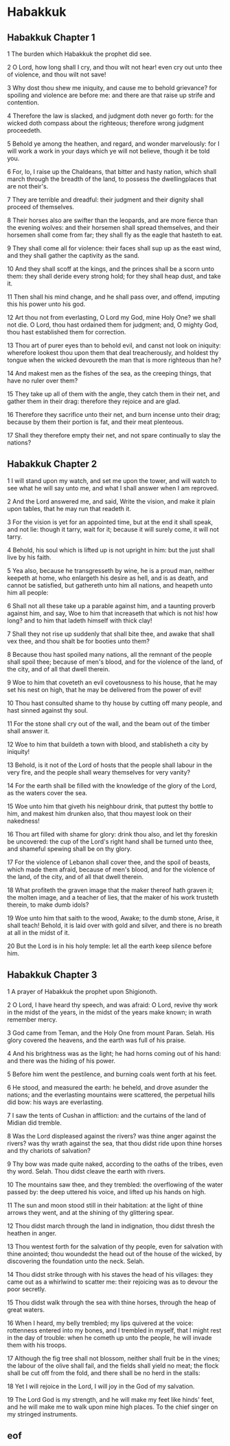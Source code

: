 
# Habakkuk

## Habakkuk Chapter 1

1 The burden which Habakkuk the prophet did see.

2 O Lord, how long shall I cry, and thou wilt not hear! even cry out unto thee of violence, and thou wilt not save!

3 Why dost thou shew me iniquity, and cause me to behold grievance? for spoiling and violence are before me: and there are that raise up strife and contention.

4 Therefore the law is slacked, and judgment doth never go forth: for the wicked doth compass about the righteous; therefore wrong judgment proceedeth.

5 Behold ye among the heathen, and regard, and wonder marvelously: for I will work a work in your days which ye will not believe, though it be told you.

6 For, lo, I raise up the Chaldeans, that bitter and hasty nation, which shall march through the breadth of the land, to possess the dwellingplaces that are not their's.

7 They are terrible and dreadful: their judgment and their dignity shall proceed of themselves.

8 Their horses also are swifter than the leopards, and are more fierce than the evening wolves: and their horsemen shall spread themselves, and their horsemen shall come from far; they shall fly as the eagle that hasteth to eat.

9 They shall come all for violence: their faces shall sup up as the east wind, and they shall gather the captivity as the sand.

10 And they shall scoff at the kings, and the princes shall be a scorn unto them: they shall deride every strong hold; for they shall heap dust, and take it.

11 Then shall his mind change, and he shall pass over, and offend, imputing this his power unto his god.

12 Art thou not from everlasting, O Lord my God, mine Holy One? we shall not die. O Lord, thou hast ordained them for judgment; and, O mighty God, thou hast established them for correction.

13 Thou art of purer eyes than to behold evil, and canst not look on iniquity: wherefore lookest thou upon them that deal treacherously, and holdest thy tongue when the wicked devoureth the man that is more righteous than he?

14 And makest men as the fishes of the sea, as the creeping things, that have no ruler over them?

15 They take up all of them with the angle, they catch them in their net, and gather them in their drag: therefore they rejoice and are glad.

16 Therefore they sacrifice unto their net, and burn incense unto their drag; because by them their portion is fat, and their meat plenteous.

17 Shall they therefore empty their net, and not spare continually to slay the nations?


## Habakkuk Chapter 2

1 I will stand upon my watch, and set me upon the tower, and will watch to see what he will say unto me, and what I shall answer when I am reproved.

2 And the Lord answered me, and said, Write the vision, and make it plain upon tables, that he may run that readeth it.

3 For the vision is yet for an appointed time, but at the end it shall speak, and not lie: though it tarry, wait for it; because it will surely come, it will not tarry.

4 Behold, his soul which is lifted up is not upright in him: but the just shall live by his faith.

5 Yea also, because he transgresseth by wine, he is a proud man, neither keepeth at home, who enlargeth his desire as hell, and is as death, and cannot be satisfied, but gathereth unto him all nations, and heapeth unto him all people:

6 Shall not all these take up a parable against him, and a taunting proverb against him, and say, Woe to him that increaseth that which is not his! how long? and to him that ladeth himself with thick clay!

7 Shall they not rise up suddenly that shall bite thee, and awake that shall vex thee, and thou shalt be for booties unto them?

8 Because thou hast spoiled many nations, all the remnant of the people shall spoil thee; because of men's blood, and for the violence of the land, of the city, and of all that dwell therein.

9 Woe to him that coveteth an evil covetousness to his house, that he may set his nest on high, that he may be delivered from the power of evil!

10 Thou hast consulted shame to thy house by cutting off many people, and hast sinned against thy soul.

11 For the stone shall cry out of the wall, and the beam out of the timber shall answer it.

12 Woe to him that buildeth a town with blood, and stablisheth a city by iniquity!

13 Behold, is it not of the Lord of hosts that the people shall labour in the very fire, and the people shall weary themselves for very vanity?

14 For the earth shall be filled with the knowledge of the glory of the Lord, as the waters cover the sea.

15 Woe unto him that giveth his neighbour drink, that puttest thy bottle to him, and makest him drunken also, that thou mayest look on their nakedness!

16 Thou art filled with shame for glory: drink thou also, and let thy foreskin be uncovered: the cup of the Lord's right hand shall be turned unto thee, and shameful spewing shall be on thy glory.

17 For the violence of Lebanon shall cover thee, and the spoil of beasts, which made them afraid, because of men's blood, and for the violence of the land, of the city, and of all that dwell therein.

18 What profiteth the graven image that the maker thereof hath graven it; the molten image, and a teacher of lies, that the maker of his work trusteth therein, to make dumb idols?

19 Woe unto him that saith to the wood, Awake; to the dumb stone, Arise, it shall teach! Behold, it is laid over with gold and silver, and there is no breath at all in the midst of it.

20 But the Lord is in his holy temple: let all the earth keep silence before him.


## Habakkuk Chapter 3

1 A prayer of Habakkuk the prophet upon Shigionoth.

2 O Lord, I have heard thy speech, and was afraid: O Lord, revive thy work in the midst of the years, in the midst of the years make known; in wrath remember mercy.

3 God came from Teman, and the Holy One from mount Paran. Selah. His glory covered the heavens, and the earth was full of his praise.

4 And his brightness was as the light; he had horns coming out of his hand: and there was the hiding of his power.

5 Before him went the pestilence, and burning coals went forth at his feet.

6 He stood, and measured the earth: he beheld, and drove asunder the nations; and the everlasting mountains were scattered, the perpetual hills did bow: his ways are everlasting.

7 I saw the tents of Cushan in affliction: and the curtains of the land of Midian did tremble.

8 Was the Lord displeased against the rivers? was thine anger against the rivers? was thy wrath against the sea, that thou didst ride upon thine horses and thy chariots of salvation?

9 Thy bow was made quite naked, according to the oaths of the tribes, even thy word. Selah. Thou didst cleave the earth with rivers.

10 The mountains saw thee, and they trembled: the overflowing of the water passed by: the deep uttered his voice, and lifted up his hands on high.

11 The sun and moon stood still in their habitation: at the light of thine arrows they went, and at the shining of thy glittering spear.

12 Thou didst march through the land in indignation, thou didst thresh the heathen in anger.

13 Thou wentest forth for the salvation of thy people, even for salvation with thine anointed; thou woundedst the head out of the house of the wicked, by discovering the foundation unto the neck. Selah.

14 Thou didst strike through with his staves the head of his villages: they came out as a whirlwind to scatter me: their rejoicing was as to devour the poor secretly.

15 Thou didst walk through the sea with thine horses, through the heap of great waters.

16 When I heard, my belly trembled; my lips quivered at the voice: rottenness entered into my bones, and I trembled in myself, that I might rest in the day of trouble: when he cometh up unto the people, he will invade them with his troops.

17 Although the fig tree shall not blossom, neither shall fruit be in the vines; the labour of the olive shall fail, and the fields shall yield no meat; the flock shall be cut off from the fold, and there shall be no herd in the stalls:

18 Yet I will rejoice in the Lord, I will joy in the God of my salvation.

19 The Lord God is my strength, and he will make my feet like hinds' feet, and he will make me to walk upon mine high places. To the chief singer on my stringed instruments.


## eof
